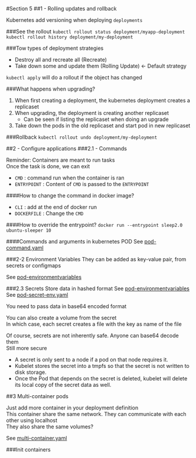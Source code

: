 #Section 5
##1 - Rolling updates and rollback

Kubernetes add versioning when deploying `deployments`  

###See the rollout
`kubectl rollout status deployment/myapp-deployment`  
`kubectl rollout history deployment/my-deployment`

###Tow types of deployment strategies
* Destroy all and recreate all (Recreate)
* Take down some and update them (Rolling Update) <- Default strategy

`kubectl apply` will do a rollout if the object has changed

###What happens when upgrading?

1. When first creating a deployment, the kubernetes deployment creates a replicaset
2. When upgrading, the deployment is creating another replicaset
   * Can be seen if listing the replicaset when doing an upgrade 
3. Take down the pods in the old replicaset and start pod in new replicaset

###Rollback
`kubectl rollout undo deployment/my-deployment` 

##2 - Configure applications
###2.1 - Commands

Reminder:
Containers are meant to run tasks   
Once the task is done, we can exit  

* `CMD` : command run when the container is ran
* `ENTRYPOINT` : Content of `CMD` is passed to the `ENTRYPOINT`  

####How to change the command in docker image?
* `CLI` : add at the end of docker run
* `DOCKERFILE` : Change the `CMD`

####How to override the entrypoint?
`docker run --entrypoint sleep2.0 ubuntu-sleeper 10`

####Commands and arguments in kubernetes POD
See [pod-command.yaml](pod-command.yaml)

###2-2 Environment Variables
They can be added as key-value pair, from secrets or configmaps  

See [pod-environmentvariables](pod-environmentvariables.yaml)

###2.3 Secrets
Store data in hashed format
See [pod-environmentvariables](pod-environmentvariables.yaml)
See [pod-secret-env.yaml](pod-secret-env.yaml)

You need to pass data in base64 encoded format

You can also create a volume from the secret  
In which case, each secret creates a file with the key as name of the file  

Of course, secrets are not inherently safe. Anyone can base64 decode them  
Still more secure

* A secret is only sent to a node if a pod on that node requires it.
* Kubelet stores the secret into a tmpfs so that the secret is not written to disk storage.
* Once the Pod that depends on the secret is deleted, kubelet will delete its local copy of the secret data as well.


##3 Multi-container pods

Just add more container in your deployment definition  
This container share the same network. They can communicate with each other using localhost  
They also share the same volumes?

See [multi-container.yaml](deployment-multi-container.yaml)

###Init containers